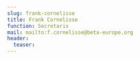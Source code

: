 ```yaml
---
slug: frank-cornelisse
title: Frank Cornelisse
function: Secretaris
mail: mailto:f.cornelisse@beta-europe.org
header:
  teaser:
---
```

